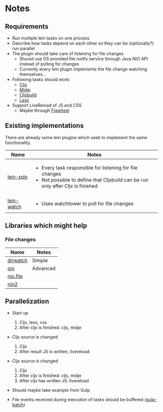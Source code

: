 # Notes

## Requirements

- Run multiple lein tasks on one process
- Describe how tasks depend on each other so they can be (optionally?) run parallel
- The plugin should take care of listening for file changes
  - Should use OS provided file notify service through Java NIO API instead of polling for changes
  - Currently every lein plugin implements the file change watching themselves...
- Following tasks should work:
  - [Cljx](https://github.com/lynaghk/cljx/)
  - [Midje](https://github.com/marick/lein-midje)
  - [Cljsbuild](https://github.com/emezeske/lein-cljsbuild)
  - [Less](https://github.com/montoux/lein-less)
- Support LiveReload of JS and CSS
  - Maybe through [Figwheel](https://github.com/bhauman/lein-figwheel)

## Existing implementations

There are already some lein plugins which seek to implement the same functionality.

Name | Notes
-----|------
[lein-pdo](https://github.com/Raynes/lein-pdo)         | <ul><li>Every task responsible for listening for file changes</li><li>Not possible to define that Cljsbuild can be run only after Cljx is finished</li></ul>
[lein-watch](https://github.com/runoshun/lein-watch)   | <ul><li>Uses watchtower to poll for file changes</li></ul>

## Libraries which might help

### File changes

Name | Notes
-----|------
[dirwatch](https://github.com/juxt/dirwatch)         | Simple
[ojo](https://github.com/rplevy/ojo)                 | Advanced
[nio.file](https://github.com/ToBeReplaced/nio.file) |
[nio2](https://github.com/juergenhoetzel/clj-nio2)   |

## Parallelization

- Start up
  1. Cljx, less, css
  1. After cljx is finished: cljs, midje
- Cljs source is changed
  1. Cljs
  2. After result JS is written, livereload
- Cljx source is changed
  1. Cljx
  2. After cljx is finished: cljs, midje
  3. After cljs has written JS: livereload

- Should maybe take example from Gulp
- File events received during execution of tasks should be buffered ([gulp-batch](https://github.com/floatdrop/gulp-batch))

